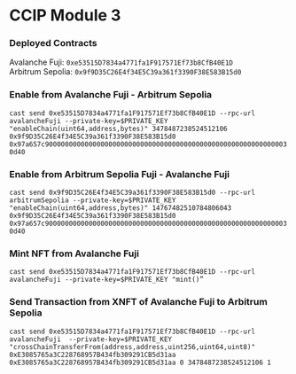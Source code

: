 

# CCIP Module 3


### Deployed Contracts
Avalanche Fuji: `0xe53515D7834a4771fa1F917571Ef73b8CfB40E1D` <br />
Arbitrum Sepolia: `0x9f9D35C26E4f34E5C39a361f3390F38E583B15d0`


### Enable from Avalanche Fuji - Arbitrum Sepolia
```cast send 0xe53515D7834a4771fa1F917571Ef73b8CfB40E1D --rpc-url avalancheFuji --private-key=$PRIVATE_KEY "enableChain(uint64,address,bytes)" 3478487238524512106 0x9f9D35C26E4f34E5C39a361f3390F38E583B15d0 0x97a657c90000000000000000000000000000000000000000000000000000000000030d40```

### Enable from Arbitrum Sepolia Fuji - Avalanche Fuji
```cast send 0x9f9D35C26E4f34E5C39a361f3390F38E583B15d0 --rpc-url arbitrumSepolia --private-key=$PRIVATE_KEY "enableChain(uint64,address,bytes)" 14767482510784806043 0x9f9D35C26E4f34E5C39a361f3390F38E583B15d0 0x97a657c90000000000000000000000000000000000000000000000000000000000030d40```

### Mint NFT from Avalanche Fuji
```cast send 0xe53515D7834a4771fa1F917571Ef73b8CfB40E1D --rpc-url avalancheFuji --private-key=$PRIVATE_KEY "mint()”```

### Send Transaction from XNFT of Avalanche Fuji to Arbitrum Sepolia
```cast send 0xe53515D7834a4771fa1F917571Ef73b8CfB40E1D --rpc-url avalancheFuji  --private-key=$PRIVATE_KEY "crossChainTransferFrom(address,address,uint256,uint64,uint8)" 0xE3085765a3C228768957B434fb309291CB5d31aa 0xE3085765a3C228768957B434fb309291CB5d31aa 0 3478487238524512106 1```
